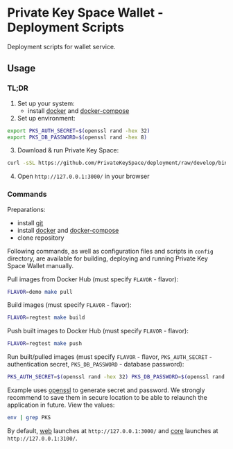 # Private Key Space Wallet - Deployment Scripts

Deployment scripts for wallet service.

## Usage

### TL;DR

1. Set up your system:
    * install [docker](https://docs.docker.com/install/) and [docker-compose](https://docs.docker.com/compose/)
2. Set up environment:
```bash
export PKS_AUTH_SECRET=$(openssl rand -hex 32)
export PKS_DB_PASSWORD=$(openssl rand -hex 8)
```
3. Download & run Private Key Space:
```bash
curl -sSL https://github.com/PrivateKeySpace/deployment/raw/develop/binscripts/run.sh | bash -s develop regtest
```
4. Open `http://127.0.0.1:3000/` in your browser

### Commands

Preparations:
  * install [git](https://git-scm.com/)
  * install [docker](https://docs.docker.com/install/) and [docker-compose](https://docs.docker.com/compose/)
  * clone repository

Following commands, as well as configuration files and scripts in `config` directory, are available for building, deploying and running Private Key Space Wallet manually.

Pull images from Docker Hub (must specify `FLAVOR` - flavor):
```bash
FLAVOR=demo make pull
```

Build images (must specify `FLAVOR` - flavor):
```bash
FLAVOR=regtest make build
```

Push built images to Docker Hub (must specify `FLAVOR` - flavor):
```bash
FLAVOR=regtest make push
```

Run built/pulled images (must specify `FLAVOR` - flavor, `PKS_AUTH_SECRET` - authentication secret, `PKS_DB_PASSWORD` - database password):
```bash
PKS_AUTH_SECRET=$(openssl rand -hex 32) PKS_DB_PASSWORD=$(openssl rand -hex 8) FLAVOR=regtest make run
```
Example uses [openssl](https://www.openssl.org/) to generate secret and password. 
We strongly recommend to save them in secure location to be able to relaunch the application in future.
View the values:
```bash
env | grep PKS
```

By default, [web](https://github.com/PrivateKeySpace/web) launches at `http://127.0.0.1:3000/`
and [core](https://github.com/PrivateKeySpace/core) launches at `http://127.0.0.1:3100/`.

